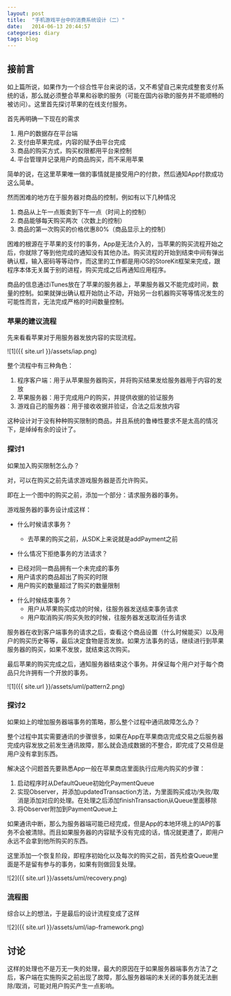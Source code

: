 ```yaml
---
layout: post
title:  "手机游戏平台中的消费系统设计（二）"
date:   2014-06-13 20:44:57
categories: diary
tags: blog
---
```



## 接前言

如上篇所说，如果作为一个综合性平台来说的话，又不希望自己来完成整套支付系统的话，那么就必须整合苹果和谷歌的服务（可能在国内谷歌的服务并不能顺畅的被访问）。这里首先探讨苹果的在线支付服务。

首先再明确一下现在的需求

1. 用户的数据存在平台端
2. 支付由苹果完成，内容的赋予由平台完成
3. 商品的购买方式，购买权限都用平台来控制
4. 平台管理并记录用户的商品购买，而不采用苹果

简单的说，在这里苹果唯一做的事情就是接受用户的付款，然后通知App付款成功这么简单。

然而困难的地方在于服务器对商品的控制，例如有以下几种情况

1. 商品从上午一点贩卖到下午一点（时间上的控制）
2. 商品能够每天购买两次（次数上的控制）
3. 商品的第一次购买的价格优惠80%（商品显示上的控制）

困难的根源在于苹果的支付的事务，App是无法介入的，当苹果的购买流程开始之后，你就除了等到他完成的通知没有其他办法。购买流程的开始到结束中间有弹出确认框，输入密码等等动作，而这里的工作都是用iOS的StoreKit框架来完成，跟程序本体无关属于别的进程，购买完成之后再通知应用程序。

商品的信息通过iTunes放在了苹果的服务器上，苹果服务器又不能完成时间，数量的控制。如果就弹出确认框开始防止不动，开始另一台机器购买等等情况发生的可能性而言，无法完成严格的时间数量控制。

### 苹果的建议流程

先来看看苹果对于用服务器发放内容的实现流程。

![1]({{ site.url }}/assets/iap.png)

整个流程中有三种角色：

1. 程序客户端：用于从苹果服务器购买，并将购买结果发给服务器用于内容的发放
2. 苹果服务器：用于完成用户的购买，并提供收据的验证服务
3. 游戏自己的服务器：用于接收收据并验证，合法之后发放内容

这种设计对于没有种种购买限制的商品，并且系统的鲁棒性要求不是太高的情况下，是绰绰有余的设计了。

### 探讨1

如果加入购买限制怎么办？

对，可以在购买之前先请求游戏服务器是否允许购买。

即在上一个图中的购买之前，添加一个部分：请求服务器的事务。

游戏服务器的事务设计成这样：

* 什么时候请求事务？
  - 去苹果的购买之前，从SDK上来说就是addPayment之前

* 什么情况下拒绝事务的方法请求？
 - 已经对同一商品拥有一个未完成的事务
 - 用户请求的商品超出了购买的时限
 - 用户购买的数量超过了购买的数量限制

* 什么时候结束事务？
  - 用户从苹果购买成功的时候，往服务器发送结束事务请求
  - 用户取消购买/购买失败的时候，往服务器发送取消任务请求

服务器在收到客户端事务的请求之后，查看这个商品设置（什么时候能买）以及用户的购买历史等等，最后决定食物是否发放。如果方法事务的话，继续进行到苹果服务器的购买，如果不发放，就结束这次购买。

最后苹果的购买完成之后，通知服务器结束这个事务。并保证每个用户对于每个商品只允许拥有一个开放的事务。

![1]({{ site.url }}/assets/uml/pattern2.png)

### 探讨2

如果如上的增加服务器端事务的策略，那么整个过程中通讯故障怎么办？

整个过程中其实需要通讯的步骤很多，如果在App在苹果商店完成交易之后服务器完成内容发放之前发生通讯故障，那么就会造成数据的不整合，即完成了交易但是用户没有拿到东西。

解决这个问题首先要熟悉App一般在苹果商店里面执行应用内购买的步骤：

1. 启动程序时从DefaultQueue初始化PaymentQueue
2. 实现Observer，并添加updatedTransaction方法，为里面购买成功/失败/取消是添加对应的处理。在处理之后添加finishTransaction从Queue里面移除
3. 将Observer附加到PaymentQueue上

如果通讯中断，那么为服务器端可能已经完成，但是App的本地环境上的IAP的事务不会被清除。而且如果服务器的内容赋予没有完成的话，情况就更遭了，即用户永远不会拿到他所购买的东西。

这里添加一个恢复阶段，即程序初始化以及每次的购买之前，首先检查Queue里面是不是留有参与的事务，如果有则做回复处理。

![2]({{ site.url }}/assets/uml/recovery.png)

### 流程图

综合以上的想法，于是最后的设计流程变成了这样

![2]({{ site.url }}/assets/uml/iap-framework.png)

## 讨论

这样的处理也不是万无一失的处理，最大的原因在于如果服务器端事务方法了之后，客户端在实施购买之前出现了故障，那么服务器端的未关闭的事务就无法删除/取消，可能对用户购买产生一点影响。
